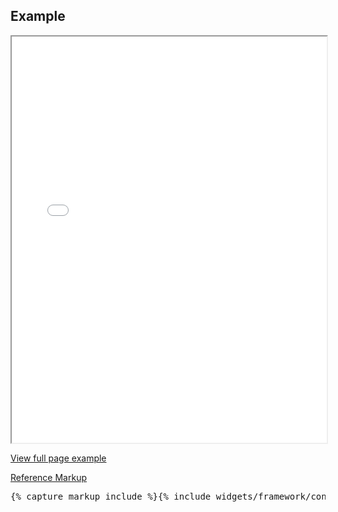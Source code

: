 <h2 id="example-code-1">Example</h2>
<div class="example-pf">
    <iframe src="{{ site.baseurl}}/pattern-library/navigation/context-selector/context-selector-vertical-nav.html"
      width="100%" height="650px;" scrolling="no" seamless></iframe>
</div>
<p>
  <a href="https://rawgit.com/patternfly/patternfly/master-dist/dist/tests/context-selector-vertical-nav.html" target="_blank">View full page example</a>
</p>
<p class="reference-markup"><a class="collapse-toggle" data-toggle="collapse" aria-expanded="true" aria-controls="markup-1" href="#markup-1">Reference Markup</a></p>
<div class="collapse in" id="markup-1">
  <pre class="prettyprint">{% capture markup_include %}{% include widgets/framework/context-selector.html %}{% endcapture %}{{ markup_include | xml_escape }}</pre>
</div>